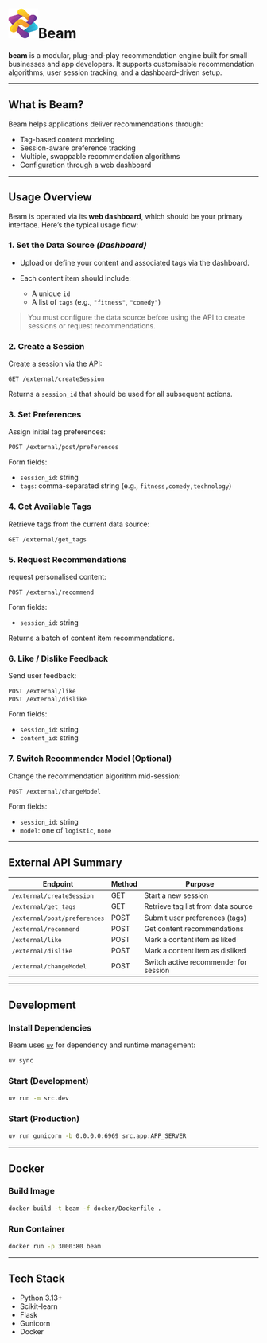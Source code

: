 <h1><img src="static/img/logo.png" alt="Beam Architecture" width="60px" height="60px">Beam</h1>

**beam** is a modular, plug-and-play recommendation engine built for small 
businesses and app developers. 
It supports customisable recommendation algorithms, user session tracking, 
and a dashboard-driven setup.

---

## What is Beam?

Beam helps applications deliver recommendations through:

* Tag-based content modeling
* Session-aware preference tracking
* Multiple, swappable recommendation algorithms
* Configuration through a web dashboard

---

## Usage Overview

Beam is operated via its **web dashboard**, which should be your primary interface.
Here’s the typical usage flow:

### 1. **Set the Data Source** *(Dashboard)*

* Upload or define your content and associated tags via the dashboard.
* Each content item should include:

  * A unique `id`
  * A list of `tags` (e.g., `"fitness"`, `"comedy"`)

> You must configure the data source before using the API to create sessions 
or request recommendations.

### 2. **Create a Session**

Create a session via the API:

```http
GET /external/createSession
```

Returns a `session_id` that should be used for all subsequent actions.

### 3. **Set Preferences**

Assign initial tag preferences:

```http
POST /external/post/preferences
```

Form fields:
* `session_id`: string
* `tags`: comma-separated string (e.g., `fitness,comedy,technology`)

### 4. **Get Available Tags**

Retrieve tags from the current data source:

```http
GET /external/get_tags
```

### 5. **Request Recommendations**

request personalised content:

```http
POST /external/recommend
```

Form fields:

* `session_id`: string

Returns a batch of content item recommendations.

### 6. **Like / Dislike Feedback**

Send user feedback:

```http
POST /external/like
POST /external/dislike
```

Form fields:

* `session_id`: string
* `content_id`: string

### 7. **Switch Recommender Model (Optional)**

Change the recommendation algorithm mid-session:

```http
POST /external/changeModel
```

Form fields:
* `session_id`: string
* `model`: one of `logistic`, `none`

---

## External API Summary

| Endpoint                     | Method | Purpose                               |
| ---------------------------- | ------ | ------------------------------------- |
| `/external/createSession`    | GET    | Start a new session                   |
| `/external/get_tags`         | GET    | Retrieve tag list from data source    |
| `/external/post/preferences` | POST   | Submit user preferences (tags)        |
| `/external/recommend`        | POST   | Get content recommendations           |
| `/external/like`             | POST   | Mark a content item as liked          |
| `/external/dislike`          | POST   | Mark a content item as disliked       |
| `/external/changeModel`      | POST   | Switch active recommender for session |

---

## Development

### Install Dependencies

Beam uses [`uv`](https://github.com/astral-sh/uv) for dependency and 
runtime management:

```bash
uv sync
```

### Start (Development)

```bash
uv run -m src.dev
```

### Start (Production)

```bash
uv run gunicorn -b 0.0.0.0:6969 src.app:APP_SERVER
```

---

## Docker

### Build Image

```bash
docker build -t beam -f docker/Dockerfile .
```

### Run Container

```bash
docker run -p 3000:80 beam
```

---

## Tech Stack

* Python 3.13+
* Scikit-learn
* Flask
* Gunicorn
* Docker
